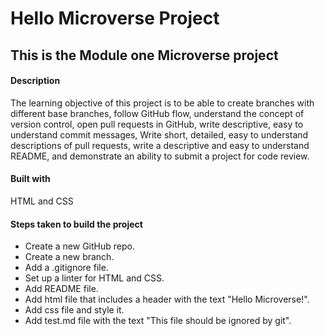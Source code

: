 # Hello Microverse Project

## This is the Module one Microverse project

#### Description
The learning objective of this project is to be able to create branches with different base branches, follow GitHub flow, understand the concept of version control, open pull requests in GitHub, write descriptive, easy to understand commit messages, Write short, detailed, easy to understand descriptions of pull requests, write a descriptive and easy to understand README, and demonstrate an ability to submit a project for code review.  

#### Built with
HTML and CSS

#### Steps taken to build the project
* Create a new GitHub repo.
* Create a new branch.
* Add a .gitignore file.
* Set up a linter for HTML and CSS.
* Add README file.
* Add html file that includes a header with the text "Hello Microverse!".
* Add css file and style it.
* Add test.md file with the text "This file should be ignored by git".



